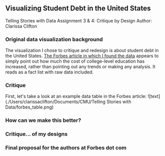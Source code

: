## Visualizing Student Debt in the United States
Telling Stories with Data
Assignment 3 & 4: Critique by Design
Author: Clarissa Clifton

### Original data visualization background
The visualization I chose to critique and redesign is about student debt in the United States. [The Forbes article in which I found the data](https://www.forbes.com/advisor/student-loans/average-student-loan-debt-statistics/)
appears to simply point out how much the cost of college-level education has increased, rather than pointing out any trends or making any analysis. It reads as a fact list with raw data included.

### Critique
First, let's take a look at an example data table in the Forbes article: 
![text](./Users/clarissaclifton/Documents/CMU/Telling Stories with Data/forbes_table.png)

### How can we make this better?


### Critique... of my designs


### Final proposal for the authors at Forbes dot com
